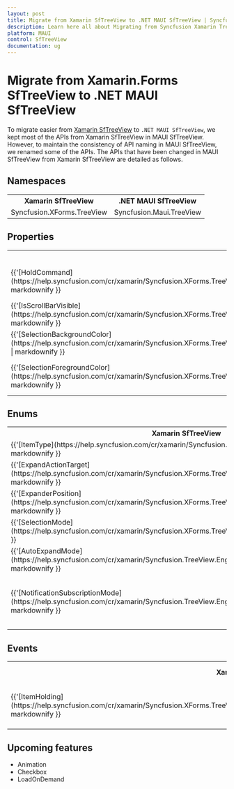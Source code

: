 ```yaml
---
layout: post
title: Migrate from Xamarin SfTreeView to .NET MAUI SfTreeView | Syncfusion 
description: Learn here all about Migrating from Syncfusion Xamarin TreeView to Syncfusion .NET MAUI TreeView control and more.
platform: MAUI
control: SfTreeView
documentation: ug
---  
```


# Migrate from Xamarin.Forms SfTreeView to .NET MAUI SfTreeView 

To migrate easier from [Xamarin SfTreeView](https://www.syncfusion.com/xamarin-ui-controls/xamarin-treeview) to `.NET MAUI SfTreeView`, we kept most of the APIs from Xamarin SfTreeView in MAUI SfTreeView. However, to maintain the consistency of API naming in MAUI SfTreeView, we renamed some of the APIs. The APIs that have been changed in MAUI SfTreeView from Xamarin SfTreeView are detailed as follows.

## Namespaces 

<table>
<tr>
<th>Xamarin SfTreeView</th>
<th>.NET MAUI SfTreeView</th></tr>
<tr>
<td>Syncfusion.XForms.TreeView</td>
<td>Syncfusion.Maui.TreeView</td></tr>
</table>

## Properties

<table> 
<tr>
<th>Xamarin SfTreeView</th>
<th>.NET MAUI SfTreeView</th>
<th>Description</th></tr>
<tr>
<td>{{'[HoldCommand](https://help.syncfusion.com/cr/xamarin/Syncfusion.XForms.TreeView.SfTreeView.html#Syncfusion_XForms_TreeView_SfTreeView_HoldCommand)'| markdownify }}</td>
<td>{{'LongPressCommand'| markdownify }}</td>
<td>Gets or sets System.Windows.Input.ICommand which will be executed when hold on the TreeViewItem.</td></tr>
<tr>
<td>{{'[IsScrollBarVisible](https://help.syncfusion.com/cr/xamarin/Syncfusion.XForms.TreeView.SfTreeView.html#Syncfusion_XForms_TreeView_SfTreeView_IsScrollBarVisible)'| markdownify }}</td>
<td>{{'ScrollBarVisibility'| markdownify }}</td>
<td>Gets or sets a value indicating whether or not the scrollbar should be displayed.</td></tr>
<tr>
<td>{{'[SelectionBackgroundColor](https://help.syncfusion.com/cr/xamarin/Syncfusion.XForms.TreeView.SfTreeView.html#Syncfusion_XForms_TreeView_SfTreeView_SelectionBackgroundColor)' | markdownify }}</td>
<td>{{'SelectionBackground'| markdownify }}</td>
<td>Gets or sets the selection background color for the selected item.</td></tr>
<tr>
<td>{{'[SelectionForegroundColor](https://help.syncfusion.com/cr/xamarin/Syncfusion.XForms.TreeView.SfTreeView.html#Syncfusion_XForms_TreeView_SfTreeView_SelectionForegroundColor)'| markdownify }}</td>
<td>{{'SelectionForeground'| markdownify }}</td>
<td>Gets or sets the selected item foreground color. Note: It will applicable for unbound mode only.</td>
</tr>
</table> 

## Enums

<table>
<tr>
<th>Xamarin SfTreeView</th>
<th>.NET MAUI SfTreeView</th>
<th>Description</th></tr>
<tr>
<td>{{'[ItemType](https://help.syncfusion.com/cr/xamarin/Syncfusion.XForms.TreeView.ItemType.html)'| markdownify }}</td>
<td>{{'TreeViewItemType'| markdownify }}</td>
<td>Defines the item type for the TreeViewItemInfoBase.</td></tr>
<tr>
<td>{{'[ExpandActionTarget](https://help.syncfusion.com/cr/xamarin/Syncfusion.XForms.TreeView.ExpandActionTarget.html)'| markdownify }}</td>
<td>{{'TreeViewExpandActionTarget'| markdownify }}</td>
<td>Defines that the expanding and collapsing of nodes can be performed only by tapping in expander view or in both expander view and content view.</td></tr>
<tr>
<td>{{'[ExpanderPosition](https://help.syncfusion.com/cr/xamarin/Syncfusion.XForms.TreeView.ExpanderPosition.html)'| markdownify }}</td>
<td>{{'TreeViewExpanderPosition'| markdownify }}</td>
<td>Defines the expander position of the SfTreeView. The expander can be positioned either start or end of the item.</td></tr>
<tr>
<td>{{'[SelectionMode](https://help.syncfusion.com/cr/xamarin/Syncfusion.XForms.TreeView.SelectionMode.html)'| markdownify }}</td>
<td>{{'TreeViewSelectionMode'| markdownify }}</td>
<td>Defines constants that specify the selections that are supported by a SfTreeView control.</td></tr>
<tr>
<td>{{'[AutoExpandMode](https://help.syncfusion.com/cr/xamarin/Syncfusion.TreeView.Engine.AutoExpandMode.html)'| markdownify }}</td>
<td>{{'TreeViewAutoExpandMode'| markdownify }}</td>
<td>Defines the possible expand modes while loading the nodes in the SfTreeView.</td></tr>
<tr>
<td>{{'[NotificationSubscriptionMode](https://help.syncfusion.com/cr/xamarin/Syncfusion.TreeView.Engine.NotificationSubscriptionMode.html)'| markdownify }}</td>
<td>{{'TreeViewNotificationSubscriptionMode'| markdownify }}</td>
<td>Defines the constants that specify whether need to listen the PropertyChanging and System.ComponentModel.INotifyPropertyChanged.PropertyChanged events of data object and System.Collections.Specialized.INotifyCollectionChanged.CollectionChanged event of source collection.</td></tr>
</table>

## Events

<table>
<tr>
<th>Xamarin SfTreeView</th>
<th>.NET MAUI SfTreeView</th>
<th>Description</th></tr>
<tr>
<td>{{'[ItemHolding](https://help.syncfusion.com/cr/xamarin/Syncfusion.XForms.TreeView.SfTreeView.html#Syncfusion_XForms_TreeView_SfTreeView_ItemHolding)'| markdownify }}</td>
<td>{{'ItemLongPress'| markdownify }}</td>
<td>Occurs when the TreeViewItem's ContentView is long pressed.</td></tr>
</table> 

## Upcoming features

  * Animation
  * Checkbox
  * LoadOnDemand
